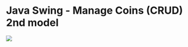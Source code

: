 # Java Swing - Manage Coins (CRUD) 2nd model

![](https://github.com/cami98735264/javaswing-managecoins-model2/blob/main/sample-gif2-compressed.gif)
